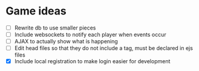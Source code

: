 # Game ideas

- [ ] Rewrite db to use smaller pieces
- [ ] Include websockets to notify each player when events occur
- [ ] AJAX to actually show what is happening
- [ ] Edit head files so that they do not include a <head> tag, must be declared in ejs files
- [x] Include local registration to make login easier for development
